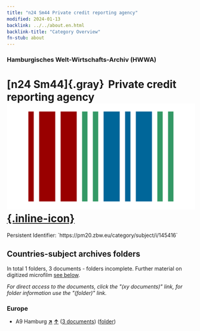 ```yaml
---
title: "n24 Sm44 Private credit reporting agency"
modified: 2024-01-13
backlink: ../../about.en.html
backlink-title: "Category Overview"
fn-stub: about
---
```


### Hamburgisches Welt-Wirtschafts-Archiv (HWWA)

# [n24 Sm44]{.gray}&#8201; Private credit reporting agency &#160; [![Wikidata](/images/Wikidata-logo.svg "Wikidata"){.inline-icon}](http://www.wikidata.org/entity/Q104711063)

<div class="hint">Persistent Identifier: `https://pm20.zbw.eu/category/subject/i/145416`</div>







## Countries-subject archives folders







In total 1 folders, 3 documents - folders incomplete. Further material on digitized microfilm [see below](#filmsections).

_For direct access to the documents, click the "(xy documents)" link, for folder information use the "(folder)" link._



### Europe

- A9 Hamburg [**&nearr;**](../../../geo/i/140905/about.en.html "Hamburg (all folders)") [**&uarr;**](../../../geo/about.en.html#A9 "Country category system") (<a href="https://pm20.zbw.eu/iiifview/folder/sh/140905,145416" title="about: Hamburg : Private credit reporting agency" target="_blank">3 documents</a>) ([folder](../../../../folder/sh/1409xx/140905/1454xx/145416/about.en.html))



<a id="filmsections" />













